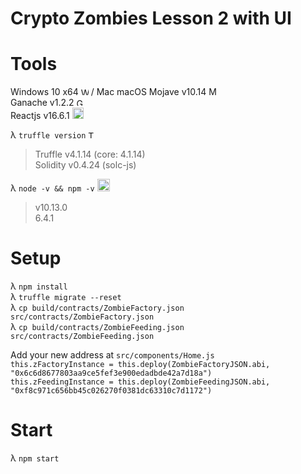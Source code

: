 
# Crypto Zombies Lesson 2 with UI  

# Tools
  Windows 10 x64  <img width="12px" src="https://www.clipartmax.com/png/middle/15-158853_download-windows-10-logo-vector.png" alt="Windows 10" title="Windows 10"> / Mac macOS Mojave v10.14 <img width="14px" src="https://km.support.apple.com/kb/securedImage.jsp?productid=PP91&size=240x240" alt="Mac" title="Mac">  
  Ganache v1.2.2  <img width="12px" src="https://truffleframework.com/img/ganache-logomark.svg" alt="Ganache" title="Ganache">  
  Reactjs v16.6.1  <img width="18px" src="https://upload.wikimedia.org/wikipedia/commons/thumb/a/a7/React-icon.svg/1000px-React-icon.svg.png" alt="Reactjs" title="Reactjs">  

  λ `truffle version`  <img width="12px" src="https://truffleframework.com/img/truffle-logomark.svg" alt="Truffle Framework" title="Truffle Framework">
  <blockquote>
    Truffle v4.1.14 (core: 4.1.14)<br>
    Solidity v0.4.24 (solc-js)
  </blockquote>

  λ `node -v && npm -v` <img width="20px" src="https://nodejs.org/static/images/logos/nodejs-new-pantone-black.png" alt="Nodejs" title="Nodejs">
  <blockquote>
    v10.13.0<br>
    6.4.1
  </blockquote>

# Setup
  λ `npm install`  
  λ `truffle migrate --reset`  
  λ `cp build/contracts/ZombieFactory.json src/contracts/ZombieFactory.json`  
  λ `cp build/contracts/ZombieFeeding.json src/contracts/ZombieFeeding.json`    

  Add your new address at `src/components/Home.js`  
  `this.zFactoryInstance = this.deploy(ZombieFactoryJSON.abi, "0x6c6d8677803aa9ce5fef3e900edadbde42a7d18a")`  
  `this.zFeedingInstance = this.deploy(ZombieFeedingJSON.abi, "0xf8c971c656bb45c026270f0381dc63310c7d1172")`  

# Start
  λ `npm start`  
